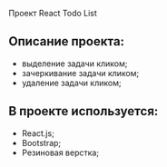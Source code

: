 Проект React Todo List

## Описание проекта:

- выделение задачи кликом;
- зачеркивание задачи кликом;
- удаление задачи кликом;

## В проекте используется:

- React.js;
- Bootstrap;
- Резиновая верстка;
